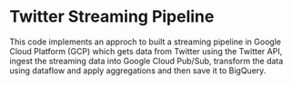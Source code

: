 # Twitter Streaming Pipeline

This code implements an approch to built a streaming pipeline in Google Cloud Platform (GCP) which gets data from Twitter using the Twitter API, ingest the streaming data into Google Cloud Pub/Sub, transform the data using dataflow and apply aggregations and then save it to BigQuery. 
